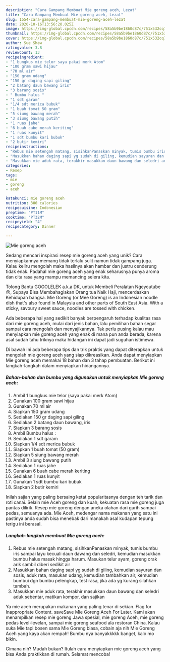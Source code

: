 ```yaml
---
description: "Cara Gampang Membuat Mie goreng aceh, Lezat"
title: "Cara Gampang Membuat Mie goreng aceh, Lezat"
slug: 1554-cara-gampang-membuat-mie-goreng-aceh-lezat
date: 2020-10-16T13:56:20.025Z
image: https://img-global.cpcdn.com/recipes/58a5b9be1860d87c/751x532cq70/mie-goreng-aceh-foto-resep-utama.jpg
thumbnail: https://img-global.cpcdn.com/recipes/58a5b9be1860d87c/751x532cq70/mie-goreng-aceh-foto-resep-utama.jpg
cover: https://img-global.cpcdn.com/recipes/58a5b9be1860d87c/751x532cq70/mie-goreng-aceh-foto-resep-utama.jpg
author: Sue Shaw
ratingvalue: 3.8
reviewcount: 13
recipeingredient:
- "1 bungkus mie telor saya pakai merk Atom"
- "100 gram sawi hijau"
- "70 ml air"
- "150 gram udang"
- "150 gr daging sapi giling"
- "2 batang daun bawang iris"
- "3 barang sosis"
- " Bumbu halus "
- "1 sdt garam"
- "1/4 sdt merica bubuk"
- "1 buah tomat 50 gram"
- "5 siung bawang merah"
- "3 siung bawang putih"
- "1 ruas jahe"
- "6 buah cabe merah keriting"
- "1 ruas kunyit"
- "1 sdt bumbu kari bubuk"
- "2 butir kemiri"
recipeinstructions:
- "Rebus mie setengah matang, sisihkanPanaskan minyak, tumis bumbu iris sampai layu kecuali daun dawang dan seledri, kemudian masukkan bumbu halus masak hingga harum. Masukan telur ayam, goreng orak arik sambil diberi sedikit air"
- "Masukkan bahan daging sapi yg sudah di giling, kemudian sayuran dan sosis, aduk rata, masukan udang, kemudian tambahkan air, kemudian bumbui dgn bumbu pelengkap, test rasa, jika ada yg kurang silahkan tambah."
- "Masukkan mie aduk rata, terakhir masukkan daun bawang dan seledri aduk sebentar, matikan kompor, dan sajikan"
categories:
- Resep
tags:
- mie
- goreng
- aceh

katakunci: mie goreng aceh 
nutrition: 300 calories
recipecuisine: Indonesian
preptime: "PT11M"
cooktime: "PT32M"
recipeyield: "4"
recipecategory: Dinner

---
```



![Mie goreng aceh](https://img-global.cpcdn.com/recipes/58a5b9be1860d87c/751x532cq70/mie-goreng-aceh-foto-resep-utama.jpg)

Sedang mencari inspirasi resep mie goreng aceh yang unik? Cara menyiapkannya memang tidak terlalu sulit namun tidak gampang juga. Kalau keliru mengolah maka hasilnya akan hambar dan justru cenderung tidak enak. Padahal mie goreng aceh yang enak seharusnya punya aroma dan cita rasa yang mampu memancing selera kita.

Tolong Bantu GOGOLELEK a.k.a DK, untuk Membeli Peralatan Ngeyoutube 😢, Supaya Bisa Membahagiakan Orang tua Naik Haji, mencerdaskan Kehidupan bangsa. Mie Goreng (or Mee Goreng) is an Indonesian noodle dish that&#39;s also found in Malaysia and other parts of South East Asia. With a sticky, savoury sweet sauce, noodles are tossed with chicken.

Ada beberapa hal yang sedikit banyak berpengaruh terhadap kualitas rasa dari mie goreng aceh, mulai dari jenis bahan, lalu pemilihan bahan segar sampai cara mengolah dan menyajikannya. Tak perlu pusing kalau mau menyiapkan mie goreng aceh yang enak di mana pun anda berada, karena asal sudah tahu triknya maka hidangan ini dapat jadi suguhan istimewa.


Di bawah ini ada beberapa tips dan trik praktis yang dapat diterapkan untuk mengolah mie goreng aceh yang siap dikreasikan. Anda dapat menyiapkan Mie goreng aceh memakai 18 bahan dan 3 tahap pembuatan. Berikut ini langkah-langkah dalam menyiapkan hidangannya.

<!--inarticleads1-->

##### Bahan-bahan dan bumbu yang digunakan untuk menyiapkan Mie goreng aceh:

1. Ambil 1 bungkus mie telor (saya pakai merk Atom)
1. Gunakan 100 gram sawi hijau
1. Gunakan 70 ml air
1. Siapkan 150 gram udang
1. Sediakan 150 gr daging sapi giling
1. Sediakan 2 batang daun bawang, iris
1. Siapkan 3 barang sosis
1. Ambil  Bumbu halus :
1. Sediakan 1 sdt garam
1. Siapkan 1/4 sdt merica bubuk
1. Siapkan 1 buah tomat (50 gram)
1. Siapkan 5 siung bawang merah
1. Ambil 3 siung bawang putih
1. Sediakan 1 ruas jahe
1. Gunakan 6 buah cabe merah keriting
1. Sediakan 1 ruas kunyit
1. Gunakan 1 sdt bumbu kari bubuk
1. Siapkan 2 butir kemiri


Inilah sajian yang paling bersaing ketat popularitasnya dengan teh tarik dan roti canai. Selain mie Aceh goreng dan kuah, kekuatan rasa mie goreng juga pantas dilirik. Resep mie goreng dengan aneka olahan dari gurih sampai pedas, semuanya ada. Mie Aceh, medengar nama makanan yang satu ini pastinya anda sudah bisa menebak dari manakah asal kudapan tepung terigu ini berasal. 

<!--inarticleads2-->

##### Langkah-langkah membuat Mie goreng aceh:

1. Rebus mie setengah matang, sisihkanPanaskan minyak, tumis bumbu iris sampai layu kecuali daun dawang dan seledri, kemudian masukkan bumbu halus masak hingga harum. Masukan telur ayam, goreng orak arik sambil diberi sedikit air
1. Masukkan bahan daging sapi yg sudah di giling, kemudian sayuran dan sosis, aduk rata, masukan udang, kemudian tambahkan air, kemudian bumbui dgn bumbu pelengkap, test rasa, jika ada yg kurang silahkan tambah.
1. Masukkan mie aduk rata, terakhir masukkan daun bawang dan seledri aduk sebentar, matikan kompor, dan sajikan


Ya mie aceh merupakan makanan yang paling tenar di sekian. Flag for Inappropriate Content. saveSave Mie Goreng Aceh For Later. Kami akan menampilkan resep mie goreng Jawa spesial, mie goreng Aceh, mie goreng pedas level-levelan, sampai mie goreng seafood ala restoran China. Kalau suka Mie tapi bosen sama Mie Goreng biasa, cobain aja nih Mie Goreng Aceh yang kaya akan rempah! Bumbu nya banyakkkkk banget, kalo mo bikin. 

Gimana nih? Mudah bukan? Itulah cara menyiapkan mie goreng aceh yang bisa Anda praktikkan di rumah. Selamat mencoba!
